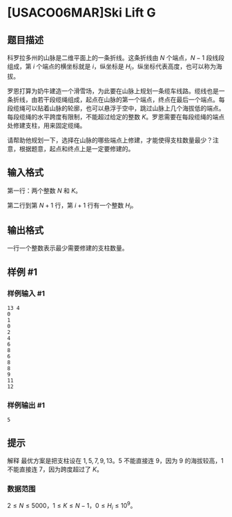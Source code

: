 # [USACO06MAR]Ski Lift G

## 题目描述

科罗拉多州的山脉是二维平面上的一条折线。这条折线由 $N$ 个端点，$N−1$ 段线段组成，第 $i$ 个端点的横坐标就是 $i$，纵坐标是 $H_i$，纵坐标代表高度，也可以称为海拔。

罗恩打算为奶牛建造一个滑雪场，为此要在山脉上规划一条缆车线路。缆线也是一条折线，由若干段缆绳组成，起点在山脉的第一个端点，终点在最后一个端点。每段缆绳可以贴着山脉的轮廓，也可以悬浮于空中，跳过山脉上几个海拔低的端点。每段缆绳的水平跨度有限制，不能超过给定的整数 $K$。罗恩需要在每段缆绳的端点处修建支柱，用来固定缆绳。

请帮助他规划一下，选择在山脉的哪些端点上修建，才能使得支柱数量最少？注意，根据题意，起点和终点上是一定要修建的。

## 输入格式

第一行：两个整数 $N$ 和 $K$。

第二行到第 $N + 1$ 行，第 $i+1$ 行有一个整数 $H_i$。

## 输出格式

一行一个整数表示最少需要修建的支柱数量。

## 样例 #1

### 样例输入 #1
```
13 4
0
1
0
2
4
6
8
6
8
8
9
11
12
```

### 样例输出 #1

```
5
```

## 提示

解释 最优方案是把支柱设在 $1,5,7,9,13$。$5$ 不能直接连 $9$，因为 $9$ 的海拔较高，$1$ 不能直接连 $7$，因为跨度超过了 $K$。

### 数据范围

$2 \le N \le 5000$，$1 \le K \le N − 1$，$0\le H_i \le 10^9$。
